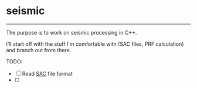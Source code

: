 # seismic

---

The purpose is to work on seismic processing in C++.

I'll start off with the stuff I'm comfortable with (SAC files, PRF calculation)
and branch out from there.

TODO:
- [ ] Read [SAC](https://ds.iris.edu/files/sac-manual/manual/file_format.html) file format
- [ ]  
